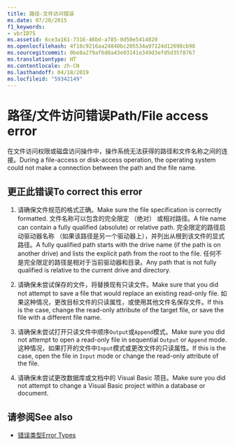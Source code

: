 ```yaml
---
title: 路径-文件访问错误
ms.date: 07/20/2015
f1_keywords:
- vbrID75
ms.assetid: 6ce3a161-7316-46bd-a785-0d50e5414020
ms.openlocfilehash: 4f18c9216aa24840bc205534a97124d12698cb98
ms.sourcegitcommit: 0be8a279af6d8a43e03141e349d3efd5d35f8767
ms.translationtype: HT
ms.contentlocale: zh-CN
ms.lasthandoff: 04/18/2019
ms.locfileid: "59342149"
---
```

# <a name="pathfile-access-error"></a><span data-ttu-id="d03b8-102">路径/文件访问错误</span><span class="sxs-lookup"><span data-stu-id="d03b8-102">Path/File access error</span></span>
<span data-ttu-id="d03b8-103">在文件访问权限或磁盘访问操作中，操作系统无法获得的路径和文件名称之间的连接。</span><span class="sxs-lookup"><span data-stu-id="d03b8-103">During a file-access or disk-access operation, the operating system could not make a connection between the path and the file name.</span></span>  
  
## <a name="to-correct-this-error"></a><span data-ttu-id="d03b8-104">更正此错误</span><span class="sxs-lookup"><span data-stu-id="d03b8-104">To correct this error</span></span>  
  
1. <span data-ttu-id="d03b8-105">请确保文件规范的格式正确。</span><span class="sxs-lookup"><span data-stu-id="d03b8-105">Make sure the file specification is correctly formatted.</span></span> <span data-ttu-id="d03b8-106">文件名称可以包含的完全限定 （绝对） 或相对路径。</span><span class="sxs-lookup"><span data-stu-id="d03b8-106">A file name can contain a fully qualified (absolute) or relative path.</span></span> <span data-ttu-id="d03b8-107">完全限定的路径启动驱动器名称 （如果该路径是另一个驱动器上），并列出从根到该文件的显式路径。</span><span class="sxs-lookup"><span data-stu-id="d03b8-107">A fully qualified path starts with the drive name (if the path is on another drive) and lists the explicit path from the root to the file.</span></span> <span data-ttu-id="d03b8-108">任何不是完全限定的路径是相对于当前驱动器和目录。</span><span class="sxs-lookup"><span data-stu-id="d03b8-108">Any path that is not fully qualified is relative to the current drive and directory.</span></span>  
  
2. <span data-ttu-id="d03b8-109">请确保未尝试保存的文件，将替换现有只读文件。</span><span class="sxs-lookup"><span data-stu-id="d03b8-109">Make sure that you did not attempt to save a file that would replace an existing read-only file.</span></span> <span data-ttu-id="d03b8-110">如果这种情况，更改目标文件的只读属性，或使用其他文件名保存文件。</span><span class="sxs-lookup"><span data-stu-id="d03b8-110">If this is the case, change the read-only attribute of the target file, or save the file with a different file name.</span></span>  
  
3. <span data-ttu-id="d03b8-111">请确保未尝试打开只读文件中顺序`Output`或`Append`模式。</span><span class="sxs-lookup"><span data-stu-id="d03b8-111">Make sure you did not attempt to open a read-only file in sequential `Output` or `Append` mode.</span></span> <span data-ttu-id="d03b8-112">这种情况，如果打开的文件中`Input`模式或更改文件的只读属性。</span><span class="sxs-lookup"><span data-stu-id="d03b8-112">If this is the case, open the file in `Input` mode or change the read-only attribute of the file.</span></span>  
  
4. <span data-ttu-id="d03b8-113">请确保未尝试更改数据库或文档中的 Visual Basic 项目。</span><span class="sxs-lookup"><span data-stu-id="d03b8-113">Make sure you did not attempt to change a Visual Basic project within a database or document.</span></span>  
  
## <a name="see-also"></a><span data-ttu-id="d03b8-114">请参阅</span><span class="sxs-lookup"><span data-stu-id="d03b8-114">See also</span></span>

- [<span data-ttu-id="d03b8-115">错误类型</span><span class="sxs-lookup"><span data-stu-id="d03b8-115">Error Types</span></span>](../../../visual-basic/programming-guide/language-features/error-types.md)
